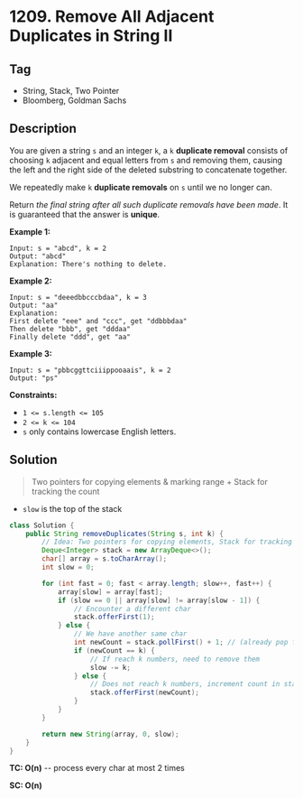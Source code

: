 # 1209. Remove All Adjacent Duplicates in String II

## Tag

- String, Stack, Two Pointer
- Bloomberg, Goldman Sachs

## Description

You are given a string `s` and an integer `k`, a `k` **duplicate removal** consists of choosing `k` adjacent and equal letters from `s` and removing them, causing the left and the right side of the deleted substring to concatenate together.

We repeatedly make `k` **duplicate removals** on `s` until we no longer can.

Return *the final string after all such duplicate removals have been made*. It is guaranteed that the answer is **unique**.

 

**Example 1:**

```
Input: s = "abcd", k = 2
Output: "abcd"
Explanation: There's nothing to delete.
```

**Example 2:**

```
Input: s = "deeedbbcccbdaa", k = 3
Output: "aa"
Explanation: 
First delete "eee" and "ccc", get "ddbbbdaa"
Then delete "bbb", get "dddaa"
Finally delete "ddd", get "aa"
```

**Example 3:**

```
Input: s = "pbbcggttciiippooaais", k = 2
Output: "ps"
```

 

**Constraints:**

- `1 <= s.length <= 105`
- `2 <= k <= 104`
- `s` only contains lowercase English letters.



## Solution

> Two pointers for copying elements & marking range + Stack for tracking the count

- `slow` is the top of the stack

```java
class Solution {
    public String removeDuplicates(String s, int k) {
        // Idea: Two pointers for copying elements, Stack for tracking the count
        Deque<Integer> stack = new ArrayDeque<>();
        char[] array = s.toCharArray();
        int slow = 0;

        for (int fast = 0; fast < array.length; slow++, fast++) {
            array[slow] = array[fast];
            if (slow == 0 || array[slow] != array[slow - 1]) {
                // Encounter a different char
                stack.offerFirst(1);
            } else {
                // We have another same char
                int newCount = stack.pollFirst() + 1; // (already pop from stack)
                if (newCount == k) {
                    // If reach k numbers, need to remove them
                    slow -= k;
                } else {
                    // Does not reach k numbers, increment count in stack
                    stack.offerFirst(newCount);
                }
            }
        }

        return new String(array, 0, slow);
    }
}
```

**TC: O(n)** -- process every char at most 2 times

**SC: O(n)**